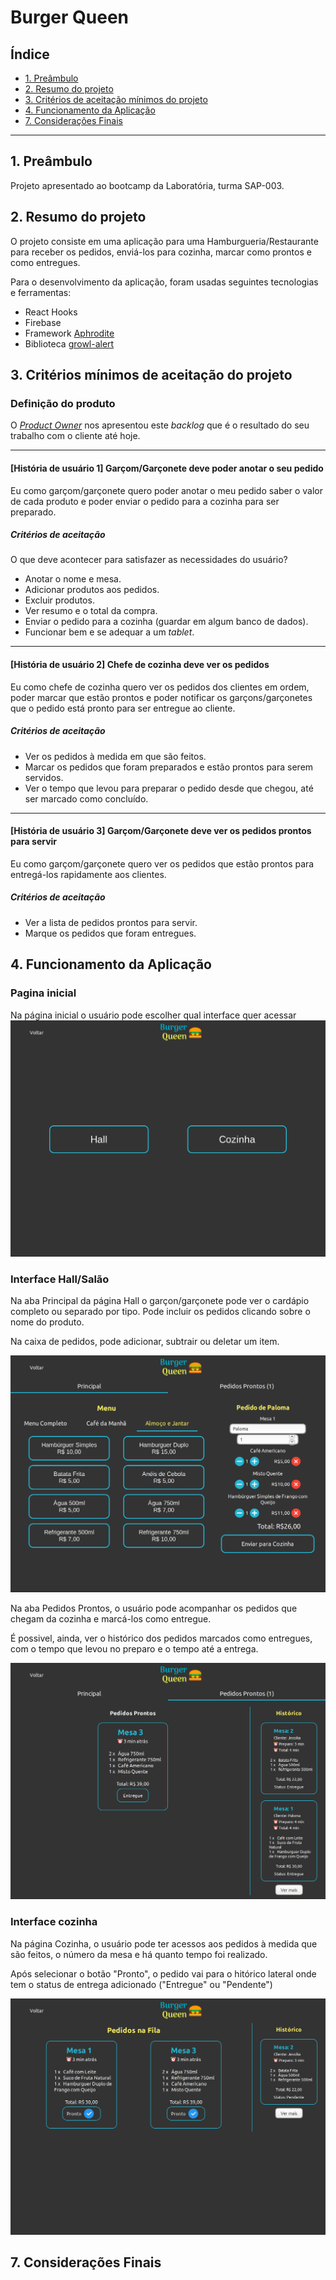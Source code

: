 # Burger Queen

## Índice

* [1. Preâmbulo](#1-preâmbulo)
* [2. Resumo do projeto](#2-resumo-do-projeto)
* [3. Critérios de aceitação mínimos do projeto](#3-critérios-de-aceitação-mínimos-do-projeto)
* [4. Funcionamento da Aplicação](#4-funcionamento-da-aplicação)
* [7. Considerações Finais](#7-considerações-finais)

***

## 1. Preâmbulo
Projeto apresentado ao bootcamp da Laboratória, turma SAP-003.

## 2. Resumo do projeto
 O projeto consiste em uma aplicação para uma Hamburgueria/Restaurante para receber os pedidos, enviá-los para cozinha, marcar como prontos e como entregues.


 Para o desenvolvimento da aplicação, foram usadas seguintes tecnologias e ferramentas:

  * React Hooks
  * Firebase 
  * Framework [Aphrodite](https://github.com/Khan/aphrodite)
  * Biblioteca [growl-alert](https://github.com/vfreitas-/growl-alert)



## 3. Critérios mínimos de aceitação do projeto

### Definição do produto

O [_Product Owner_](https://www.youtube.com/watch?v=7lhnYbmovb4) nos apresentou
este _backlog_ que é o resultado do seu trabalho com o cliente até hoje.

***

#### [História de usuário 1] Garçom/Garçonete deve poder anotar o seu pedido

Eu como garçom/garçonete quero poder anotar o meu pedido saber o valor de cada 
produto e poder enviar o pedido para a cozinha para ser preparado.

##### Critérios de aceitação

O que deve acontecer para satisfazer as necessidades do usuário?

* Anotar o nome e mesa.
* Adicionar produtos aos pedidos.
* Excluir produtos.
* Ver resumo e o total da compra.
* Enviar o pedido para a cozinha (guardar em algum banco de dados).
* Funcionar bem e se adequar a um _tablet_.

***

#### [História de usuário 2] Chefe de cozinha deve ver os pedidos

Eu como chefe de cozinha quero ver os pedidos dos clientes em ordem, poder marcar que estão prontos e poder notificar os garçons/garçonetes que o pedido está pronto para ser entregue ao cliente.

##### Critérios de aceitação

* Ver os pedidos à medida em que são feitos.
* Marcar os pedidos que foram preparados e estão prontos para serem servidos.
* Ver o tempo que levou para preparar o pedido desde que chegou, até ser marcado como concluído.

***

#### [História de usuário 3] Garçom/Garçonete deve ver os pedidos prontos para servir

Eu como garçom/garçonete quero ver os pedidos que estão prontos para entregá-los rapidamente aos clientes.

##### Critérios de aceitação

* Ver a lista de pedidos prontos para servir.
* Marque os pedidos que foram entregues.

## 4. Funcionamento da Aplicação

### Pagina inicial

Na página inicial o usuário pode escolher qual interface quer acessar
![Pagina Inicial](pinicial.png)

### Interface Hall/Salão 

Na aba Principal da página Hall o garçon/garçonete pode ver o cardápio completo ou separado por tipo. Pode incluir os pedidos clicando sobre o nome do produto. 

Na caixa de pedidos, pode adicionar, subtrair ou deletar um item.

![Pagina Hall](phall.png)

Na aba Pedidos Prontos, o usuário pode acompanhar os pedidos que chegam da cozinha e marcá-los como entregue.

É possivel, ainda, ver o histórico dos pedidos marcados como entregues, com o tempo que levou no preparo e o tempo até a entrega.

![Pagina Pedido Pronto](pedidopronto.png)




### Interface cozinha

Na página Cozinha, o usuário pode ter acessos aos pedidos à medida que são feitos, o número da mesa e há quanto tempo foi realizado.

Após selecionar o botão "Pronto", o pedido vai para o hitórico lateral onde tem o status de entrega adicionado ("Entregue" ou  "Pendente")

![Pagina Hall](pcozinha.png)





## 7. Considerações Finais
